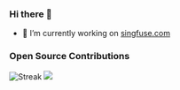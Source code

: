 ### Hi there 👋

- 🔭 I’m currently working on [singfuse.com](https://singfuse.com)

### Open Source Contributions

![Streak](https://streak-stats.demolab.com/?user=vinothkannans&exclude_days=sun,sat) ![](https://github-readme-stats.vercel.app/api?username=vinothkannans&hide_title=true&include_all_commits=true&count_private=true&hide_border=true&show_icons=true&theme=transparent&show=reviews,prs_merged,prs_merged_percentage)

<!--
**vinothkannans/vinothkannans** is a ✨ _special_ ✨ repository because its `README.md` (this file) appears on your GitHub profile.

Here are some ideas to get you started:

- 🌱 I’m currently learning ...
- 👯 I’m looking to collaborate on ...
- 🤔 I’m looking for help with ...
- 💬 Ask me about ...
- 📫 How to reach me: ...
- 😄 Pronouns: ...
- ⚡ Fun fact: ...
-->
